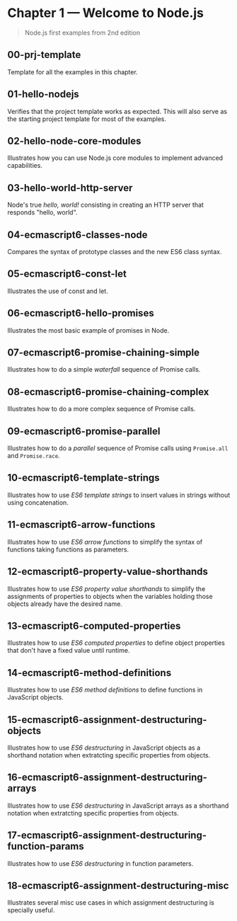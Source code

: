 # Chapter 1 &mdash; Welcome to Node.js
> Node.js first examples from 2nd edition

## 00-prj-template
Template for all the examples in this chapter.

## 01-hello-nodejs
Verifies that the project template works as expected. This will also serve as the starting project template for most of the examples.

## 02-hello-node-core-modules
Illustrates how you can use Node.js core modules to implement advanced capabilities.

## 03-hello-world-http-server
Node's true *hello, world!* consisting in creating an HTTP server that responds "hello, world".

## 04-ecmascript6-classes-node
Compares the syntax of prototype classes and the new ES6 class syntax.

## 05-ecmascript6-const-let
Illustrates the use of const and let.

## 06-ecmascript6-hello-promises
Illustrates the most basic example of promises in Node.

## 07-ecmascript6-promise-chaining-simple
Illustrates how to do a simple *waterfall* sequence of Promise calls.

## 08-ecmascript6-promise-chaining-complex
Illustrates how to do a more complex sequence of Promise calls.

## 09-ecmascript6-promise-parallel
Illustrates how to do a *parallel* sequence of Promise calls using `Promise.all` and `Promise.race`.

## 10-ecmascript6-template-strings
Illustrates how to use *ES6 template strings* to insert values in strings without using concatenation.

## 11-ecmascript6-arrow-functions
Illustrates how to use *ES6 arrow functions* to simplify the syntax of functions taking functions as parameters.

## 12-ecmascript6-property-value-shorthands
Illustrates how to use *ES6 property value shorthands* to simplify the assignments of properties to objects when the variables holding those objects already have the desired name.

## 13-ecmascript6-computed-properties
Illustrates how to use *ES6 computed properties* to define object properties that don't have a fixed value until runtime.

## 14-ecmascript6-method-definitions
Illustrates how to use *ES6 method definitions* to define functions in JavaScript objects.

## 15-ecmascript6-assignment-destructuring-objects
Illustrates how to use *ES6 destructuring* in JavaScript objects as a shorthand notation when extratcting specific properties from objects.

## 16-ecmascript6-assignment-destructuring-arrays
Illustrates how to use *ES6 destructuring* in JavaScript arrays as a shorthand notation when extratcting specific properties from objects.

## 17-ecmascript6-assignment-destructuring-function-params
Illustrates how to use *ES6 destructuring* in function parameters.

## 18-ecmascript6-assignment-destructuring-misc
Illustrates several misc use cases in which assignment destructuring is specially useful.